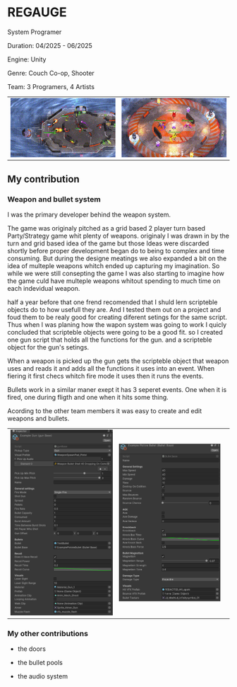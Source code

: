 # REGAUGE

System Programer

Duration: 04/2025 - 06/2025

Engine: Unity

Genre: Couch Co-op, Shooter

Team: 3 Programers, 4 Artists

<table>
  <tr>
    <td><img src="Gifs/4PlayerGameplay.gif" /></td>
    <td><img src="Gifs/SpinnyPlate.gif" /></td>
  </tr>
</table>

## My contribution

### Weapon and bullet system


I was the primary developer behind the weapon system. 

The game was originaly pitched as a grid based 2 player turn based Party/Strategy game whit plenty of weapons. originaly I was drawn in by the turn and grid based idea of the game but those Ideas were discarded shortly before proper development began do to being to complex and time consuming. But during the designe meatings we also expanded a bit on the idea of multeple weapons whitch ended up capturing my imagination. So while we were still consepting the game I was also starting to imagine how the game culd have multeple weapons whitout spending to much time on each indevidual weapon.

half a year before that one frend recomended that I shuld lern scripteble objects do to how usefull they are. And I tested them out on a project and foud them to be realy good for creating diferent setings for the same script. Thus when I was planing how the wapon system was going to work I quicly concluded that scripteble objects were going to be a good fit. so I created one gun script that holds all the functions for the gun. and a scripteble object for the gun's setings.

When a weapon is picked up the gun gets the scripteble object that weapon uses and reads it and adds all the functions it uses into an event. When fiering it first checs whitch fire mode it uses then it runs the events.

Bullets work in a similar maner exept it has 3 seperet events. One when it is fired, one during fligth and one when it hits some thing. 

Acording to the other team members it was easy to create and edit weapons and bullets.

<table>
  <trt>
    <td><img src="Pictures/ExampleGunSettings.png"/></td>
    <td><img src="Pictures/ExampleBulletSettings.png"/><td>
  </trt>
</table>

### My other contributions

* the doors

* the bullet pools

* the audio system 
